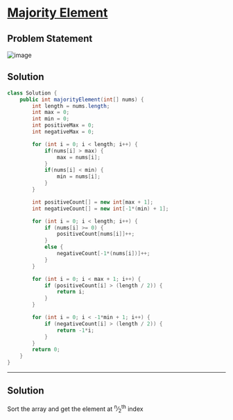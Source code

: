 # [Majority Element](https://leetcode.com/problems/majority-element/description/)
## Problem Statement
![image](https://github.com/SiddhantKumarMaurya/vigilant-invention/assets/107787014/9d57d76a-57ba-4aff-bbac-b838bf74dffa)
## Solution
```java
class Solution {
    public int majorityElement(int[] nums) {
        int length = nums.length;
        int max = 0;
        int min = 0;
        int positiveMax = 0;
        int negativeMax = 0;

        for (int i = 0; i < length; i++) {
            if(nums[i] > max) {
                max = nums[i];
            }
            if(nums[i] < min) {
                min = nums[i];
            }
        }

        int positiveCount[] = new int[max + 1];
        int negativeCount[] = new int[-1*(min) + 1];

        for (int i = 0; i < length; i++) {
            if (nums[i] >= 0) {
                positiveCount[nums[i]]++;
            }
            else {
                negativeCount[-1*(nums[i])]++;
            }
        }

        for (int i = 0; i < max + 1; i++) {
            if (positiveCount[i] > (length / 2)) {
                return i;
            }
        }

        for (int i = 0; i < -1*min + 1; i++) {
            if (negativeCount[i] > (length / 2)) {
                return -1*i;
            }
        }
        return 0;
    }
}
```
---
## Solution
Sort the array and get the element at <sup>n</sup>&frasl;<sub>2</sub><sup>th</sup> index